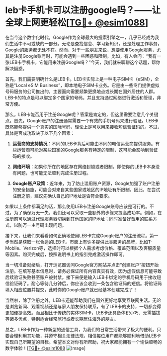 # leb卡手机卡可以注册google吗？——让全球上网更轻松[[TG💪+ @esim1088](https://t.me/s/esim1088)]

在当今这个数字化时代，Google作为全球最大的搜索引擎之一，几乎已经成为我们生活中不可或缺的一部分。无论是查找信息、学习新知识，还是处理工作事务，Google的服务都无处不在。然而，对于一些朋友来说，想要使用Google服务，尤其是注册Google账号时，可能会遇到一些困惑和限制。比如，有人会问：“我有一张LEB卡手机卡，它能用来注册Google吗？”今天，我们就来聊聊这个话题，帮你解决疑惑。

首先，我们需要明确什么是LEB卡。LEB卡实际上是一种电子SIM卡（eSIM），全称是“Local eSIM Business”，即本地电子SIM卡业务。它是由一些专门提供虚拟号码服务的公司推出的，主要面向需要频繁更换地点或长期在国外居住的人群。LEB卡的特点是可以绑定多个国家的号码，并且支持通过网络进行激活和管理，非常方便。

那么，LEB卡能否用于注册Google呢？答案是肯定的，但这里需要注意几个关键点。首先，Google账户的注册通常需要一个有效的手机号码来进行验证。LEB卡既然能够提供一个真实的国际号码，理论上是可以用来接收短信验证码的。不过，具体是否成功取决于以下几个因素：

1. **运营商的支持情况**：不同的LEB卡背后可能由不同的电信运营商提供服务。有些运营商可能对某些国家的Google服务有特定的限制，这可能会影响到验证码的接收。

2. **网络环境**：如果你所在的地区存在网络封锁或者限制，即使你的LEB卡本身没有问题，也可能无法顺利完成注册过程。

3. **Google账户政策**：近年来，为了防止滥用账户资源，Google加强了账户注册的安全措施，可能会对来自某些国家或地区的IP地址有所限制。因此，在尝试注册之前，建议先确认自己的IP地址是否符合要求。

如果以上条件都满足的话，那么使用LEB卡注册Google账号应该是可行的。不过，为了确保万无一失，我们还可以采取一些额外的步骤来提高成功率。例如，在注册前可以通过代理服务器切换到其他国家的IP地址；同时准备好备用的联系方式，以防万一主号码出现问题。

接下来，让我们来看看如何正确地使用LEB卡完成Google账户的注册流程。第一步当然是获取一张合适的LEB卡。市面上有许多提供此类服务的品牌，比如T-Mobile、Verizon等，选择时可以根据个人需求考虑价格、覆盖范围以及客服质量等因素。购买完成后，按照说明书上的指引完成激活操作即可。

当一切准备就绪后，打开浏览器访问Google官方网站并点击“创建账户”按钮开始注册。在填写基本信息时，请务必保证所有内容真实有效，因为虚假信息可能导致后续验证失败甚至账户被封禁。接下来便是输入LEB卡绑定的手机号码用于接收短信验证码了。耐心等待几分钟后，你应该会收到一条包含验证码的短信。将验证码填入相应位置并提交，此时你的Google账户就已经基本创建完成了！

当然啦，除了注册之外，LEB卡还能帮助我们在国外更好地享受互联网生活。无论是浏览新闻、观看视频还是与家人朋友保持联系，有了LEB卡的支持，一切都变得更加便捷高效。而且相比于传统的实体SIM卡，LEB卡还具备体积小巧、无需插拔等诸多优点，特别适合经常旅行或者长期居住海外的朋友。

总之，LEB卡作为一种新型的通信工具，为我们的日常生活带来了极大的便利。只要合理利用其功能，并遵守相关法律法规，相信每位用户都能够顺利地借助LEB卡实现自己所期望的目标。希望本文对你有所帮助，祝大家都能拥有一个愉快顺畅的数字体验！[[TG💪+ @esim1088](https://t.me/s/esim1088) ![Image](https://i.postimg.cc/4NQfJmqS/Snipaste-2025-05-13-00-14-12.png)]